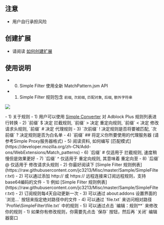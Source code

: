 ## 注意

- 用户自行承担风险

## 创建扩展

- 请阅读 [如何创建扩展](https://github.com/jc3213/Misc/blob/master/Manual/zh-CN/HowToBuild.md)

## 使用说明

- 0) Simple Filter 使用全新 MatchPattern.jsm API
- 1) Simple Filter 规则包含 `前缀`, `次前缀`, `匹配对象`, `后缀`, `额外字符串`
<p><img src="http://i66.tinypic.com/fvxl05.png"></p>
  - 1) 关于规则
    - 1) 用户可以使用 <a href="https://goo.gl/vt6Jj4">Simple Converter</a> 对 Adblock Plus 规则列表进行转换
    - 2) `前缀` $ 决定 拦截规则, `前缀` > 决定 重定向规则, `前缀` < 决定 修改请求头规则, `前缀` # 决定 代理规则
    - 3) `次前缀` ! 决定规则是否将要被匹配, `次前缀` ? 决定规则是否为白名单
    - 4) `前缀` ## 将定义你所要使用的代理服务器 (请参考Simple Proxy服务器格式)
    - 5) 阅读资料, 如何编写 [匹配模式](https://developer.mozilla.org/zh-CN/Add-ons/WebExtensions/Match_patterns)
    - 6) `后缀` # 仅适用于 拦截规则, 速度稍慢但是效果更好
    - 7) `后缀` ^ 仅适用于 重定向规则, 其意味着 重定向至
    - 8) `后缀` @ 仅适用于 修改请求头规则
  - 2) 你最好阅读下 [Simple Filter 规则例表](https://raw.githubusercontent.com/jc3213/Misc/master/Sample/SimpleFilter.txt)
- 2) 可以通过添加 http:// 或 https:// 远程连接来订阅远程规则，支持base64编码的文件
  - 1) 例如 [Simple Filter 规则例表](https://raw.githubusercontent.com/jc3213/Misc/master/Sample/SimpleFilter.txt)
  - 2) 订阅规则每4天自动更新一次
- 3) 可以通过 about:addons 设置界面的 `浏览...` 按钮来指定绝对路径中的文件
- 4) 可以通过 `file.txt` 来访问相对路径 `Profile\SimpleFilter\file.txt` 中的规则
- 5) 可以通过点击 `编辑：规则**` 来修改你的规则
  - 1) 如果你有修改规则，你需要先点击 `保存` 按钮，然后再 `关闭` 编辑器窗口
